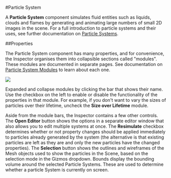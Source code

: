 #Particle System

A __Particle System__ component simulates fluid entities such as liquids, clouds and flames by generating and animating large numbers of small 2D images in the scene. For a full introduction to particle systems and their uses, see further documentation on [Particle Systems](ParticleSystems).

##Properties

The Particle System component has many properties, and for convenience, the Inspector organises them into collapsible sections called "modules". These modules are documented in separate pages. See documentation on [Particle System Modules](ParticleSystemModules) to learn about each one.

![](../uploads/Main/PartSysMainInsp.png)

Expanded and collapse modules by clicking the bar that shows their name. Use the checkbox on the left to enable or disable the functionality of the properties in that module. For example, if you don't want to vary the sizes of particles over their lifetime, uncheck the __Size over Lifetime__ module.

Aside from the module bars, the Inspector contains a few other controls. The __Open Editor__ button shows the options in a separate editor window that also allows you to edit multiple systems at once. The __Resimulate__ checkbox determines whether or not property changes should be applied immediately to particles already generated by the system (the alternative is that existing particles are left as they are and only the new particles have the changed properties). The __Selection__ button shows the outlines and wireframes of the Mesh objects used to show the particles in the Scene, based on the selection mode in the Gizmos dropdown. Bounds display the bounding volume around the selected Particle Systems. These are used to determine whether a particle System is currently on screen.
